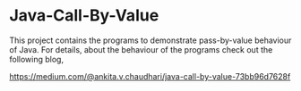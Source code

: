 # Java-Call-By-Value
This project contains the programs to demonstrate pass-by-value behaviour of Java.
For details, about the behaviour of the programs check out the following blog,

https://medium.com/@ankita.v.chaudhari/java-call-by-value-73bb96d7628f

